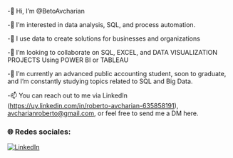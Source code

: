-👋 Hi, I’m @BetoAvcharian

-👀 I’m interested in data analysis, SQL, and process automation.

-🎈 I use data to create solutions for businesses and organizations

-🤝 I’m looking to collaborate on SQL, EXCEL, and DATA VISUALIZATION PROJECTS Using POWER BI or TABLEAU

-🌱 I’m currently an advanced public accounting student, soon to graduate, and I’m constantly studying topics related to SQL and Big Data.

-📫 You can reach out to me via LinkedIn (https://uy.linkedin.com/in/roberto-avcharian-635858191), avcharianroberto@gmail.com, or feel free to send me a DM here.

### 🌐 Redes sociales:
[![LinkedIn](https://img.shields.io/badge/-LinkedIn-blue)]([tu_linkedin](https://uy.linkedin.com/in/roberto-avcharian-635858191)) 
